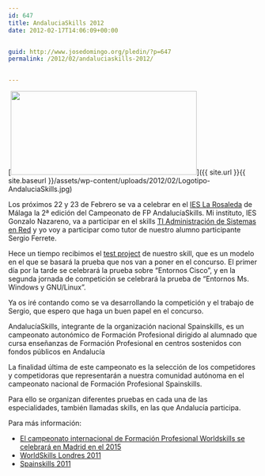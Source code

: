```yaml
---
id: 647
title: AndaluciaSkills 2012
date: 2012-02-17T14:06:09+00:00


guid: http://www.josedomingo.org/pledin/?p=647
permalink: /2012/02/andaluciaskills-2012/


---
```

[<img class="aligncenter size-full wp-image-648" title="Logotipo AndaluciaSkills" src="{{ site.url }}{{ site.baseurl }}/assets/wp-content/uploads/2012/02/Logotipo-AndaluciaSkills.jpg" alt="" width="376" height="169" srcset="{{ site.url }}{{ site.baseurl }}/assets/wp-content/uploads/2012/02/Logotipo-AndaluciaSkills.jpg 376w, {{ site.url }}{{ site.baseurl }}/assets/wp-content/uploads/2012/02/Logotipo-AndaluciaSkills-300x134.jpg 300w" sizes="(max-width: 376px) 100vw, 376px" />]({{ site.url }}{{ site.baseurl }}/assets/wp-content/uploads/2012/02/Logotipo-AndaluciaSkills.jpg)

Los próximos 22 y 23 de Febrero se va a celebrar en el [IES La Rosaleda](http://www.ieslarosaleda.com/ "IES La Rosaleda") de Málaga la 2ª edición del Campeonato de FP AndalucíaSkills. Mi instituto, IES Gonzalo Nazareno, va a participar en el skills <a href="http://www.juntadeandalucia.es/educacion/formacionprofesional/data/documentos/AndaluciaSkills/Bases%202012/Administraci%C3%B3n%20de%20Sistemas%20en%20Red.pdf" target="_blank">TI Administración de Sistemas en Red</a> y yo voy a participar como tutor de nuestro alumno participante Sergio Ferrete.

Hece un tiempo recibimos el <a href="http://t.co/NEppYHhS" target="_blank">test project</a> de nuestro skill, que es un modelo en el que se basará la prueba que nos van a poner en el concurso. El primer día por la tarde se celebrará la prueba sobre &#8220;Entornos Cisco&#8221;, y en la segunda jornada de competición se celebrará la prueba de &#8220;Entornos Ms. Windows y GNU/Linux&#8221;.

Ya os iré contando como se va desarrollando la competición y el trabajo de Sergio, que espero que haga un buen papel en el concurso.

<!--more-->

AndalucíaSkills, integrante de la organización nacional Spainskills, es un campeonato autonómico de Formación Profesional dirigido al alumnado que cursa enseñanzas de Formación Profesional en centros sostenidos con fondos públicos en Andalucía

La finalidad última de este campeonato es la selección de los competidores y competidoras que representarán a nuestra comunidad autónoma en el campeonato nacional de Formación Profesional Spainskills.

Para ello se organizan diferentes pruebas en cada una de las especialidades, también llamadas skills, en las que Andalucía participa.

Para más información:

  *  [El campeonato internacional de Formación Profesional Worldskills se celebrará en Madrid en el 2015](http://www.juntadeandalucia.es/educacion/formacionprofesionalindex.php/andaluciaskills/andaluciaskills-2012/1984-worldskills-madrid)
  *  [WorldSkills Londres 2011](http://www.juntadeandalucia.es/educacion/formacionprofesionalindex.php/andaluciaskills/andaluciaskills-2012/1942-worldskills-londres-2011)
  *  [Spainskills 2011](http://www.juntadeandalucia.es/educacion/formacionprofesionalindex.php/andaluciaskills/andaluciaskills-2012/1817-anticipo-sobre-spainskills-2011)

<!-- AddThis Advanced Settings generic via filter on the_content -->

<!-- AddThis Share Buttons generic via filter on the_content -->
